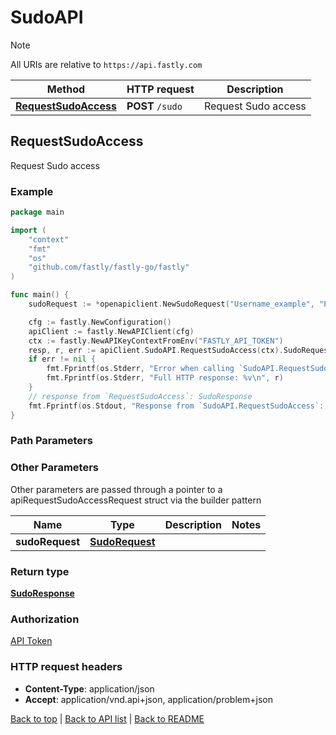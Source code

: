 # SudoAPI

> [!NOTE]
> All URIs are relative to `https://api.fastly.com`

Method | HTTP request | Description
------------- | ------------- | -------------
[**RequestSudoAccess**](SudoAPI.md#RequestSudoAccess) | **POST** `/sudo` | Request Sudo access



## RequestSudoAccess

Request Sudo access



### Example

```go
package main

import (
    "context"
    "fmt"
    "os"
    "github.com/fastly/fastly-go/fastly"
)

func main() {
    sudoRequest := *openapiclient.NewSudoRequest("Username_example", "Password_example") // SudoRequest |  (optional)

    cfg := fastly.NewConfiguration()
    apiClient := fastly.NewAPIClient(cfg)
    ctx := fastly.NewAPIKeyContextFromEnv("FASTLY_API_TOKEN")
    resp, r, err := apiClient.SudoAPI.RequestSudoAccess(ctx).SudoRequest(sudoRequest).Execute()
    if err != nil {
        fmt.Fprintf(os.Stderr, "Error when calling `SudoAPI.RequestSudoAccess`: %v\n", err)
        fmt.Fprintf(os.Stderr, "Full HTTP response: %v\n", r)
    }
    // response from `RequestSudoAccess`: SudoResponse
    fmt.Fprintf(os.Stdout, "Response from `SudoAPI.RequestSudoAccess`: %v\n", resp)
}
```

### Path Parameters



### Other Parameters

Other parameters are passed through a pointer to a apiRequestSudoAccessRequest struct via the builder pattern


Name | Type | Description  | Notes
------------- | ------------- | ------------- | -------------
 **sudoRequest** | [**SudoRequest**](SudoRequest.md) |  | 

### Return type

[**SudoResponse**](SudoResponse.md)

### Authorization

[API Token](https://www.fastly.com/documentation/reference/api/#authentication)

### HTTP request headers

- **Content-Type**: application/json
- **Accept**: application/vnd.api+json, application/problem+json

[Back to top](#) | [Back to API list](../README.md#documentation-for-api-endpoints) | [Back to README](../README.md)


